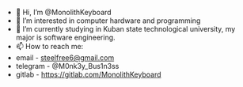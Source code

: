 - 👋 Hi, I’m @MonolithKeyboard
- 👀 I’m interested in computer hardware and programming
- 🌱 I’m currently studying in Kuban state technological university, my major is software engineering.
- 📫 How to reach me: 
- email - steelfree6@gmail.com
- telegram - @M0nk3y_Bus1n3ss
- gitlab - https://gitlab.com/MonolithKeyboard

<!---
MonolithKeyboard/MonolithKeyboard is a ✨ special ✨ repository because its `README.md` (this file) appears on your GitHub profile.
You can click the Preview link to take a look at your changes.
--->
